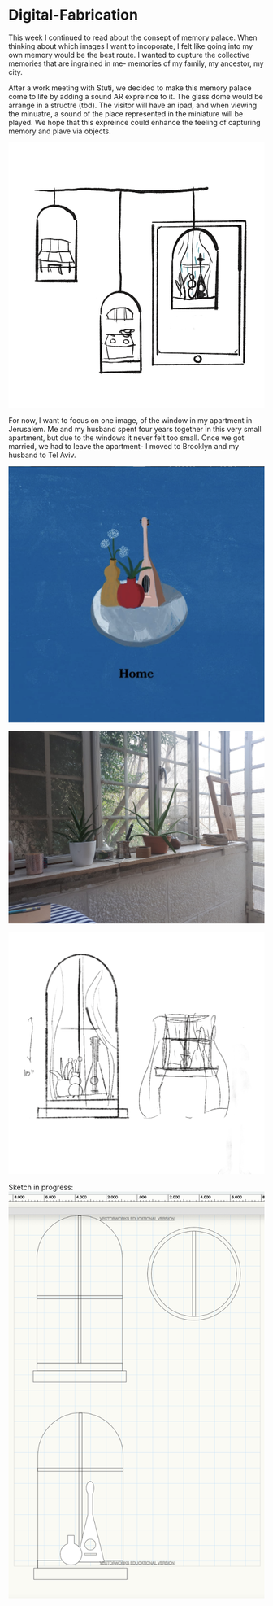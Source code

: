 # Digital-Fabrication

This week I continued to read about the consept of memory palace. When thinking about which images I want to incoporate, I felt like going into my own memory would be the best route. I wanted to cupture the collective memories that are ingrained in me- memories of my family, my ancestor, my city.

After a work meeting with Stuti, we decided to make this memory palace come to life by adding a sound AR expreince to it. The glass dome would be arrange in a structre (tbd). The visitor will have an ipad, and when viewing the minuatre, a sound of the place represented in the miniature will be played. We hope that this expreince could enhance the feeling of capturing memory and plave via objects.

![01](drawing-01.png)

For now, I want to focus on one image, of the window in my apartment in Jerusalem. Me and my husband spent four years together in this very small apartment, but due to the windows it never felt too small. Once we got married, we had to leave the apartment- I moved to Brooklyn and my husband to Tel Aviv. 

![03](drawing-03.png)

![03](drawing-04.jpeg)

![02](drawing-02.png)

Sketch in progress:
![05](drawing-05.png)

